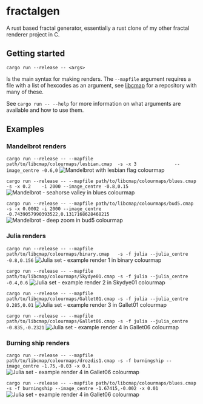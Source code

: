 # fractalgen
A rust based fractal generator, essentially a rust clone of my other fractal renderer project in C.

## Getting started
``cargo run --release -- <args>``

Is the main syntax for making renders.
The ``--mapfile`` argument requires a file with a list of hexcodes as an argument, see
[libcmap](https://github.com/tritoke/libcmap) for a repository with many of these.

See ``cargo run -- --help`` for more information on what arguments are available and how to use them.

## Examples
### Mandelbrot renders
``cargo run --release -- --mapfile path/to/libcmap/colourmaps/lesbian.cmap  -s -x 3              --image_centre -0.6,0``
![Mandelbrot with lesbian flag colourmap](https://github.com/tritoke/fractalgen/blob/main/examples/mandelbrot-lesbian.jpg)

``cargo run --release -- --mapfile path/to/libcmap/colourmaps/blues.cmap    -s -x 0.2    -i 2000 --image_centre -0.8,0.15``
![Mandelbrot - seahorse valley in blues colourmap](https://github.com/tritoke/fractalgen/blob/main/examples/seahorse-blues.jpg)

``cargo run --release -- --mapfile path/to/libcmap/colourmaps/bud5.cmap     -s -x 0.0002 -i 2000 --image_centre -0.7439057990393522,0.1317168628468215``
![Mandelbrot - deep zoom in bud5 colourmap](https://github.com/tritoke/fractalgen/blob/main/examples/zoom-bud5.jpg)

### Julia renders

``cargo run --release -- --mapfile path/to/libcmap/colourmaps/binary.cmap   -s -f julia --julia_centre -0.8,0.156``
![Julia set - example render 1 in binary colourmap](https://github.com/tritoke/fractalgen/blob/main/examples/julia1-binary.jpg)

``cargo run --release -- --mapfile path/to/libcmap/colourmaps/Skydye01.cmap -s -f julia --julia_centre -0.4,0.6``
![Julia set - example render 2 in Skydye01 colourmap](https://github.com/tritoke/fractalgen/blob/main/examples/julia2-Skydye01.jpg)

``cargo run --release -- --mapfile path/to/libcmap/colourmaps/Gallet01.cmap -s -f julia --julia_centre 0.285,0.01``
![Julia set - example render 3 in Gallet01 colourmap](https://github.com/tritoke/fractalgen/blob/main/examples/julia3-Gallet01.jpg)

``cargo run --release -- --mapfile path/to/libcmap/colourmaps/Gallet06.cmap -s -f julia --julia_centre -0.835,-0.2321``
![Julia set - example render 4 in Gallet06 colourmap](https://github.com/tritoke/fractalgen/blob/main/examples/julia4-Gallet06.jpg)

### Burning ship renders

``cargo run --release -- --mapfile path/to/libcmap/colourmaps/drozdis1.cmap -s -f burningship --image_centre -1.75,-0.03 -x 0.1``
![Julia set - example render 4 in Gallet06 colourmap](https://github.com/tritoke/fractalgen/blob/main/examples/burningship1-drozdis.jpg)

``cargo run --release -- --mapfile path/to/libcmap/colourmaps/blues.cmap -s -f burningship --image_centre -1.67415,-0.002 -x 0.01``
![Julia set - example render 4 in Gallet06 colourmap](https://github.com/tritoke/fractalgen/blob/main/examples/burningship2-blues.jpg)
